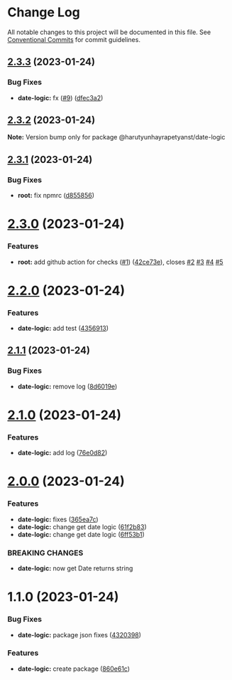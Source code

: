 # Change Log

All notable changes to this project will be documented in this file.
See [Conventional Commits](https://conventionalcommits.org) for commit guidelines.

## [2.3.3](https://github.com/harutyunhayrapetyanst/monorepo-cicd/compare/@harutyunhayrapetyanst/date-logic@2.3.2...@harutyunhayrapetyanst/date-logic@2.3.3) (2023-01-24)


### Bug Fixes

* **date-logic:** fx ([#9](https://github.com/harutyunhayrapetyanst/monorepo-cicd/issues/9)) ([dfec3a2](https://github.com/harutyunhayrapetyanst/monorepo-cicd/commit/dfec3a298ab23d75c791bd5e962ac67e6bc6340b))





## [2.3.2](https://github.com/harutyunhayrapetyanst/monorepo-cicd/compare/@harutyunhayrapetyanst/date-logic@2.3.1...@harutyunhayrapetyanst/date-logic@2.3.2) (2023-01-24)

**Note:** Version bump only for package @harutyunhayrapetyanst/date-logic





## [2.3.1](https://github.com/harutyunhayrapetyanst/monorepo-cicd/compare/@harutyunhayrapetyanst/date-logic@2.3.0...@harutyunhayrapetyanst/date-logic@2.3.1) (2023-01-24)


### Bug Fixes

* **root:** fix npmrc ([d855856](https://github.com/harutyunhayrapetyanst/monorepo-cicd/commit/d8558563e49be7d20d5b4bd22ea334614cb2b19a))





# [2.3.0](https://github.com/harutyunhayrapetyanst/monorepo-cicd/compare/@harutyunhayrapetyanst/date-logic@2.1.1...@harutyunhayrapetyanst/date-logic@2.3.0) (2023-01-24)


### Features

* **root:** add github action for checks ([#1](https://github.com/harutyunhayrapetyanst/monorepo-cicd/issues/1)) ([42ce73e](https://github.com/harutyunhayrapetyanst/monorepo-cicd/commit/42ce73e2303d745eeca65c24094f63c8abf9e7ef)), closes [#2](https://github.com/harutyunhayrapetyanst/monorepo-cicd/issues/2) [#3](https://github.com/harutyunhayrapetyanst/monorepo-cicd/issues/3) [#4](https://github.com/harutyunhayrapetyanst/monorepo-cicd/issues/4) [#5](https://github.com/harutyunhayrapetyanst/monorepo-cicd/issues/5)





# [2.2.0](https://github.com/harutyunhayrapetyanst/monorepo-cicd/compare/@harutyunhayrapetyanst/date-logic@2.1.1...@harutyunhayrapetyanst/date-logic@2.2.0) (2023-01-24)


### Features

* **date-logic:** add test ([4356913](https://github.com/harutyunhayrapetyanst/monorepo-cicd/commit/43569135ad29e712b16237446bc5f2b42fe1787e))





## [2.1.1](https://github.com/harutyunhayrapetyanst/monorepo-cicd/compare/@harutyunhayrapetyanst/date-logic@2.1.0...@harutyunhayrapetyanst/date-logic@2.1.1) (2023-01-24)


### Bug Fixes

* **date-logic:** remove log ([8d6019e](https://github.com/harutyunhayrapetyanst/monorepo-cicd/commit/8d6019ed4c9a6743214e2c77824e038c58dd6611))





# [2.1.0](https://github.com/harutyunhayrapetyanst/monorepo-cicd/compare/@harutyunhayrapetyanst/date-logic@2.0.0...@harutyunhayrapetyanst/date-logic@2.1.0) (2023-01-24)


### Features

* **date-logic:** add log ([76e0d82](https://github.com/harutyunhayrapetyanst/monorepo-cicd/commit/76e0d820a4d48619867f18b903060c748a5e420b))





# [2.0.0](https://github.com/harutyunhayrapetyanst/monorepo-cicd/compare/@harutyunhayrapetyanst/date-logic@1.1.0...@harutyunhayrapetyanst/date-logic@2.0.0) (2023-01-24)


### Features

* **date-logic:**  fixes ([365ea7c](https://github.com/harutyunhayrapetyanst/monorepo-cicd/commit/365ea7cf37c1b8d161b696bf1b4c47fdbc943580))
* **date-logic:** change get date logic ([61f2b83](https://github.com/harutyunhayrapetyanst/monorepo-cicd/commit/61f2b839eea6331ca0f2f32d6219811a1ed740f3))
* **date-logic:** change get date logic ([6ff53b1](https://github.com/harutyunhayrapetyanst/monorepo-cicd/commit/6ff53b1667f027dbf4f460088aef47cb2bb9feb8))


### BREAKING CHANGES

* **date-logic:** now get Date returns string





# 1.1.0 (2023-01-24)


### Bug Fixes

* **date-logic:** package json fixes ([4320398](https://github.com/harutyunhayrapetyanst/monorepo-cicd/commit/43203987cd39d29f5a24e2c3ebc5e6fe18ef7ef3))


### Features

* **date-logic:** create package ([860e61c](https://github.com/harutyunhayrapetyanst/monorepo-cicd/commit/860e61c403455a8b07fe7e33aba00600409fbe18))
